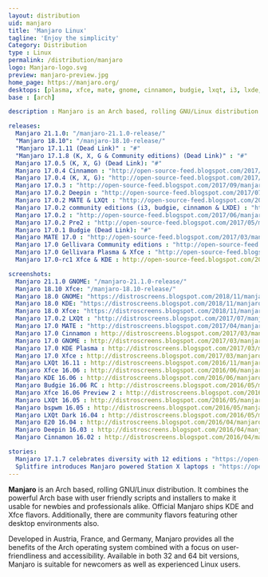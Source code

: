 ```yaml
---
layout: distribution
uid: manjaro
title: 'Manjaro Linux'
tagline: 'Enjoy the simplicity'
Category: Distribution
type : Linux
permalink: /distribution/manjaro
logo: Manjaro-logo.svg
preview: manjaro-preview.jpg
home_page: https://manjaro.org/
desktops: [plasma, xfce, mate, gnome, cinnamon, budgie, lxqt, i3, lxde, awesome, bspwm, deepin]
base : [arch]

description : Manjaro is an Arch based, rolling GNU/Linux distribution. It combines the powerful Arch base with user friendly scripts and installers to make it usable for newbies and professionals alike. Stories and updates on Manjaro GNU/Linux.

releases:
  Manjaro 21.1.0: "/manjaro-21.1.0-release/"
  "Manjaro 18.10": "/manjaro-18.10-release/"
  "Manjaro 17.1.11 (Dead Link)" : "#"
  "Manjaro 17.1.8 (K, X, G & Community editions) (Dead Link)" : "#"
  Manjaro 17.0.5 (K, X, G) (Dead Link): "#"
  Manjaro 17.0.4 Cinnamon : "http://open-source-feed.blogspot.com/2017/09/manjaro-cinnamon-1704-released.html"
  Manjaro 17.0.4 (K, X, G): "http://open-source-feed.blogspot.com/2017/09/manjaro-1704-fixes-issue-with-graphical.html"
  Manjaro 17.0.3 : "http://open-source-feed.blogspot.com/2017/09/manjaro-1703-gellivara-released-gnome.html"
  Manjaro 17.0.2 Deepin : "http://open-source-feed.blogspot.com/2017/07/manjaro-deepin-1702-released-with.html"
  Manjaro 17.0.2 MATE & LXQt : "http://open-source-feed.blogspot.com/2017/07/manjaro-1702-mate-lxqt-community.html"
  Manjaro 17.0.2 community editions (i3, budgie, cinnamon & LXDE) : "http://open-source-feed.blogspot.com/2017/07/manjaro-1702-community-editions.html"
  Manjaro 17.0.2 : "http://open-source-feed.blogspot.com/2017/06/manjaro-1702-released-with-updated.html"
  Manjaro 17.0.2 Pre2 : "http://open-source-feed.blogspot.com/2017/05/manjaro-170-gellivara-gets-another.html"
  Manjaro 17.0.1 Budgie (Dead Link): "#"
  Manjaro MATE 17.0 : "http://open-source-feed.blogspot.com/2017/03/manjaro-mate-170-released-with-mate.html"
  Manjaro 17.0 Gellivara Community editions : "http://open-source-feed.blogspot.com/2017/03/manjaro-170-fringilla-community.html"
  Manjaro 17.0 Gellivara Plasma & Xfce : "http://open-source-feed.blogspot.com/2017/03/manjaro-170-fringilla-plasma-xfce.html"
  Manjaro 17.0-rc1 Xfce & KDE : http://open-source-feed.blogspot.com/2017/02/manjaro-170-rc1-xfce-kde-flavors.html

screenshots:
  Manjaro 21.1.0 GNOME: "/manjaro-21.1.0-release/"
  Manjaro 18.10 Xfce: "/manjaro-18.10-release/"
  Manjaro 18.0 GNOME: "https://distroscreens.blogspot.com/2018/11/manjaro-180-illyria-gnome-edition.html"
  Manjaro 18.0 KDE: "https://distroscreens.blogspot.com/2018/11/manjaro-180-illyria-kde-plasma-edition.html"
  Manjaro 18.0 Xfce: "https://distroscreens.blogspot.com/2018/11/manjaro-180-illyria-xfce-edition.html"
  Manjaro 17.0.2 LXQt : "http://distroscreens.blogspot.com/2017/07/manjaro-lxqt-1702-screenshots.html"
  Manjaro 17.0 MATE : "http://distroscreens.blogspot.com/2017/04/manjaro-mate-170-screenshots.html"
  Manjaro 17.0 Cinnamon : http://distroscreens.blogspot.com/2017/03/manjaro-170-gellivara-cinnamon.html
  Manjaro 17.0 GNOME : http://distroscreens.blogspot.com/2017/03/manjaro-170-gellivara-gnome-screenshots.html
  Manjaro 17.0 KDE Plasma : http://distroscreens.blogspot.com/2017/03/manjaro-170-gellivara-plasma-edition.html
  Manjaro 17.0 Xfce : http://distroscreens.blogspot.com/2017/03/manjaro-170-fringilla-xfce-edition.html
  Manjaro LXQt 16.11 : http://distroscreens.blogspot.com/2016/11/manjaro-lxqt-edition-1611-screenshots.html
  Manjaro Xfce 16.06 : http://distroscreens.blogspot.com/2016/06/manjaro-1606-xfce-screenshots.html
  Manjaro KDE 16.06 : http://distroscreens.blogspot.com/2016/06/manjaro-1606-kde-daniella-screenshots.html 
  Manjaro Budgie 16.06 RC : http://distroscreens.blogspot.com/2016/05/manjaro-budgie-1606-rc-screenshots.html
  Manjaro Xfce 16.06 Preview 2 : http://distroscreens.blogspot.com/2016/04/manjaro-xfce-1606-daniella-preview-2.html
  Manjaro LXQt 16.05 : http://distroscreens.blogspot.com/2016/05/manjaro-lxqt-1605-ice-screenshots.html
  Manjaro bspwm 16.05 : http://distroscreens.blogspot.com/2016/05/manjaro-bspwm-1605-screenshots.html
  Manjaro LXQt Dark 16.04 : http://distroscreens.blogspot.com/2016/05/manjaro-lxqt-dark-1604-screenshots.html
  Manjaro E20 16.04 : http://distroscreens.blogspot.com/2016/04/manjaro-e20-1604-screenshots.html
  Manjaro Deepin 16.03 : http://distroscreens.blogspot.com/2016/04/manjaro-deepin-1603-screenshots.html
  Manjaro Cinnamon 16.02 : http://distroscreens.blogspot.com/2016/04/manjaro-cinnamon-1602-screenshots.html

stories:
  Manjaro 17.1.7 celebrates diversity with 12 editions : "https://open-source-feed.blogspot.com/2018/04/manjaro-1717-celebrates-diversity-with.html"
  Splitfire introduces Manjaro powered Station X laptops : "https://open-source-feed.blogspot.com/2017/09/station-x-introduces-manjaro-powered.html"
---
```


**Manjaro** is an Arch based, rolling GNU/Linux distribution. It combines the powerful Arch base with user friendly scripts and installers to make it usable for newbies and professionals alike. Official Manjaro ships KDE and Xfce flavors. Additionally, there are community flavors featuring other desktop environments also.

Developed in Austria, France, and Germany, Manjaro provides all the benefits of the Arch operating system combined with a focus on user-friendliness and accessibility. Available in both 32 and 64 bit versions, Manjaro is suitable for newcomers as well as experienced Linux users.
